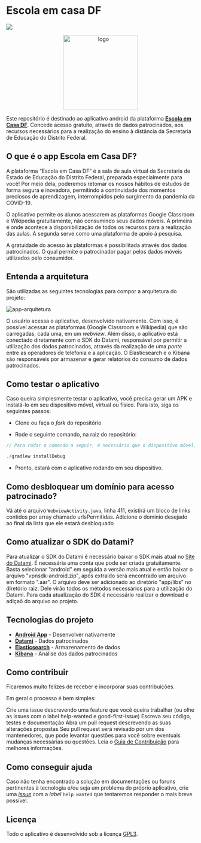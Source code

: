# Escola em casa DF
<a href="https://www.gnu.org/licenses/gpl-3.0.pt-br.html"><img src="https://img.shields.io/badge/licence-GPL3-green.svg"/></a>

<p align="center">
    <img src="https://avatars2.githubusercontent.com/u/67379876?s=400&u=aeea6d44c84f2fb761a4a3fcd8e0f185c3bb2982&v=4" alt="logo" width="200px">
</p>

Este repositório é destinado ao aplicativo 
android da plataforma [**Escola em Casa DF**](https://escolaemcasa.se.df.gov.br). Concede acesso gratuito, através de dados patrocinados, aos recursos necessários para a realização do ensino à distância da Secretaria de Educação do Distrito Federal.

## O que é o app Escola em Casa DF?

A plataforma “Escola em Casa DF” é a sala de aula virtual da Secretaria de Estado de Educação do Distrito Federal, preparada especialmente para você! Por meio dela, poderemos retomar os nossos hábitos de estudos de forma segura e inovadora, permitindo a continuidade dos momentos preciosos de aprendizagem, interrompidos pelo surgimento da pandemia da COVID-19.

O aplicativo permite os alunos acessarem as plataformas Google Classroom e Wikipedia gratuitamente, não consumindo seus dados móveis. A primeira é onde acontece a disponibilização de todos os recursos para a realização das aulas. A segunda serve como uma plataforma de apoio à pesquisa.

A gratuidade do acesso às plataformas é possibilitada através dos dados patrocinados. O qual permite o patrocinador pagar pelos dados móveis utilizados pelo consumidor.

## Entenda a arquitetura

São utilizadas as seguintes tecnologias para compor a arquitetura do projeto:

![app-arquitetura](https://user-images.githubusercontent.com/26297247/85495153-5f8a6b80-b5b0-11ea-83c5-d3e8472b5b23.png)

O usuário acessa o aplicativo, desenvolvido nativamente. Com isso, é possível acessar as plataformas (Google Classroom e Wikipedia) que são carregadas, cada uma, em um *webview*. Além disso, o aplicativo está conectado diretamente com o SDK do Datami, responsável por permitir a utilização dos dados patrocinados, através da realização de uma *ponte* entre as operadores de telefonia e a aplicação. O Elasticsearch e o Kibana são responsáveis por armazenar e gerar relatórios do consumo de dados patrocinados.

## Como testar o aplicativo

Caso queira simplesmente testar o aplicativo, você precisa gerar um APK e instalá-lo em seu dispositivo móvel, virtual ou físico. Para isto, siga os seguintes passos:

- Clone ou faça o *fork* do repositório

- Rode o seguinte comando, na raiz do repositório:
```java
// Para rodar o comando a seguir, é necessário que o dispositivo móvel, virtual ou físico, esteja iniciado, com as opções de desenvolvedor habilitadas

./gradlew installDebug
```

- Pronto, estará com o aplicativo rodando em seu dispositivo.

## Como desbloquear um domínio para acesso patrocinado?

Vá até o arquivo `WebviewActivity.java`, linha 411, existirá um bloco de links contidos por array chamado urlsPermitidas. Adicione o dominio desejado ao final da lista que ele estará desbloquado

## Como atualizar o SDK do Datami?
Para atualizar o SDK do Datami é necessário baixar o SDK mais atual no [Site do Datami](https://developer.datami.com/#/onboardhome/sdkintegrationkit). É necessária uma conta que pode ser criada gratuitamente. Basta selecionar "android" em seguida a versão mais atual e então baixar o arquivo "vpnsdk-android.zip", após extraído será encontrado um arquivo em formato ".aar". O arquivo deve ser adicionado ao diretório "app/libs" no diretório raiz. Dele virão todos os métodos necessários para a utilização do Datami. Para cada atualização do SDK é necessário realizar o download e adiçaõ do arquivo ao projeto.

## Tecnologias do projeto

- [**Android App**](https://developer.android.com/guide) - Desenvolver nativamente
- [**Datami**](http://datami.com/) - Dados patrocinados
- [**Elasticsearch**](https://www.elastic.co/guide/index.html) - Armazenamento de dados
- [**Kibana**](https://www.elastic.co/guide/en/kibana/current/index.html) - Análise dos dados patrocinados

## Como contribuir

Ficaremos muito felizes de receber e incorporar suas contribuições.

Em geral o processo é bem simples:

Crie uma issue descrevendo uma feature que você queira trabalhar (ou olhe as issues com o label help-wanted e good-first-issue)
Escreva seu código, testes e documentação
Abra um pull request descrevendo as suas alterações propostas
Seu pull request será revisado por um dos mantenedores, que pode levantar questões para você sobre eventuais mudanças necessárias ou questões.
Leia o [Guia de Contribuição](./CONTRIBUTING.md) para melhores informações.

## Como conseguir ajuda

Caso não tenha encontrado a solução em documentações ou foruns pertinentes à tecnologia e/ou seja um problema do próprio aplicativo, crie uma [*issue*](https://github.com/joaaogui/AppCoronaVPN/issues/new) com a *label* ```help wanted``` que tentaremos responder o mais breve possível.

## Licença

Todo o aplicativo é desenvolvido sob a licença [GPL3](https://github.com/joaaogui/AppCoronaVPN/blob/master/LICENSE).

